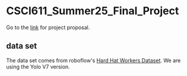 # CSCI611_Summer25_Final_Project

Go to the [link](https://docs.google.com/document/d/1XkK2IiD0MSFE1cAAt-i77VEGJz4t3srLGbuQ16GiV7c/edit?usp=sharing) for project proposal.

## data set

The data set comes from roboflow's [Hard Hat Workers Dataset](https://public.roboflow.com/object-detection/hard-hat-workers). We are using the Yolo V7 version.